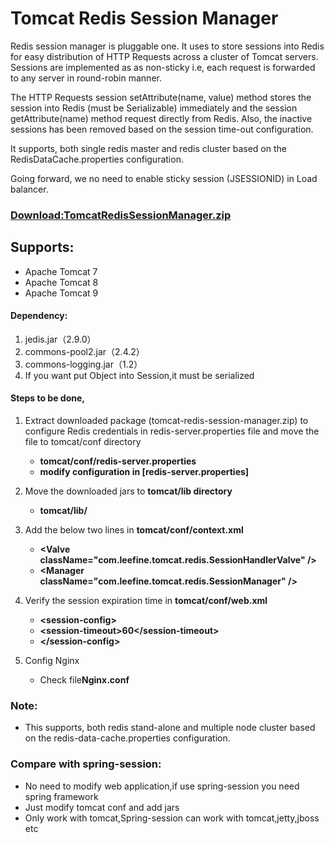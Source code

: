 <div class="expandable unchanged js-expandable rich-diff-level-zero">
    <h1 class="unchanged rich-diff-level-one">Tomcat Redis Session Manager</h1>
    <p class="unchanged rich-diff-level-one">Redis session manager is pluggable one. It uses to store sessions into Redis for easy distribution of HTTP Requests across a cluster of Tomcat servers. Sessions are implemented as as non-sticky i.e, each request is forwarded to any server in round-robin manner.</p>
    <p class="unchanged rich-diff-level-one">The HTTP Requests session setAttribute(name, value) method stores the session into Redis (must be Serializable) immediately and the session getAttribute(name) method request directly from Redis. Also, the inactive sessions has been removed based on the session time-out configuration.</p>
    <p class="unchanged rich-diff-level-one">It supports, both single redis master and redis cluster based on the RedisDataCache.properties configuration.</p>
    <p class="unchanged rich-diff-level-one">Going forward, we no need to enable sticky session (JSESSIONID) in Load balancer.</p>    
    <h3 class="unchanged rich-diff-level-one"><a href="https://github.com/leefine/TomcatRedisSessionManager/releases/download/1.0/TomcatRedisSessionManager-1.0.0.zip">Download:TomcatRedisSessionManager.zip </a>  </h3>
    <h2 class="unchanged rich-diff-level-one">Supports:</h2>
    <ul class="unchanged rich-diff-level-one">
        <li class="unchanged">Apache Tomcat 7</li>
        <li class="unchanged">Apache Tomcat 8</li>
        <li class="unchanged">Apache Tomcat 9</li>
    </ul>
    <h4 class="unchanged rich-diff-level-one">Dependency:</h4>
    <ol class="unchanged rich-diff-level-one">
        <li class="unchanged">jedis.jar（2.9.0）</li>
        <li class="unchanged">commons-pool2.jar（2.4.2）</li>
        <li class="unchanged">commons-logging.jar（1.2）</li>        
          <li class="unchanged">If you want put Object into Session,it must be serialized</li>
    </ol>
    <h4 class="unchanged rich-diff-level-one">Steps to be done,</h4>
    <ol class="unchanged rich-diff-level-one">
        <li class="unchanged">
            <p class="unchanged">Extract downloaded package (tomcat-redis-session-manager.zip) to configure Redis credentials in redis-server.properties file and move the file to tomcat/conf directory</p>
            <ul class="unchanged">
                <li class="unchanged"><strong>tomcat/conf/redis-server.properties</strong></li>
                <li class="unchanged"><strong>modify configuration in [redis-server.properties]</strong></li>
            </ul>
        </li>
        <li class="unchanged">
            <p class="unchanged">Move the downloaded jars to <b>tomcat/lib directory</b></p>
            <ul class="unchanged">
                <li class="unchanged"><strong>tomcat/lib/</strong></li>
            </ul>
        </li>
        <li class="unchanged">
            <p class="unchanged">Add the below two lines in  <b>tomcat/conf/context.xml</b></p>
            <ul class="unchanged">
                <li class="unchanged"><strong>&lt;Valve className="com.leefine.tomcat.redis.SessionHandlerValve" /&gt;</strong></li>
                <li class="unchanged"><strong>&lt;Manager className="com.leefine.tomcat.redis.SessionManager" /&gt;</strong></li>
            </ul>
        </li>
        <li class="unchanged">
            <p class="unchanged">Verify the session expiration time in <b>tomcat/conf/web.xml</b></p>
            <ul class="unchanged">
                <li class="unchanged"><strong>&lt;session-config&gt;</strong></li>
                <li class="unchanged"><strong>&lt;session-timeout&gt;60&lt;/session-timeout&gt;</strong></li>
                <li class="unchanged"><strong>&lt;/session-config&gt;</strong></li>
            </ul>
        </li>
         <li class="unchanged">
            <p class="unchanged">Config Nginx</p>
            <ul class="unchanged"><li class="unchanged">Check file<b>Nginx.conf</b></li>
            </ul>
        </li>
    </ol>
    <h3 class="unchanged rich-diff-level-one">
      Note:</h3>
    <ul class="unchanged rich-diff-level-one">
        <li class="unchanged">This supports, both redis stand-alone and multiple node cluster based on the redis-data-cache.properties configuration.</li>
    </ul>
     <h3 class="unchanged rich-diff-level-one">
      Compare with spring-session:</h3>
      <ul class="unchanged rich-diff-level-one">
        <li class="unchanged">No need to modify web application,if use spring-session you need spring framework</li>
        <li class="unchanged">Just modify tomcat conf and add jars</li>
        <li class="unchanged">Only work with tomcat,Spring-session can work with tomcat,jetty,jboss etc</li>
      </ul>
</div>
